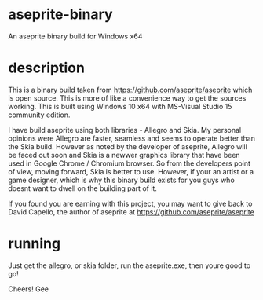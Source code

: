 # aseprite-binary
An aseprite binary build for Windows x64

# description
This is a binary build taken from https://github.com/aseprite/aseprite which is open source.  This is more of like a convenience way to get the sources working.  This is built using Windows 10 x64 with MS-Visual Studio 15 community edition.

I have build aseprite using both libraries - Allegro and Skia.  My personal opinions were Allegro are faster, seamless and seems to operate better than the Skia build.  However as noted by the developer of aseprite, Allegro will be faced out soon and Skia is a newwer graphics library that have been used in Google Chrome / Chromium browser.  So from the developers point of view, moving forward, Skia is better to use.  However, if your an artist or a game designer, which is why this binary build exists for you guys who doesnt want to dwell on the building part of it.

If you found you are earning with this project, you may want to give back to David Capello, the author of aseprite at https://github.com/aseprite/aseprite

# running

Just get the allegro, or skia folder, run the aseprite.exe, then youre good to go!

Cheers!
Gee

